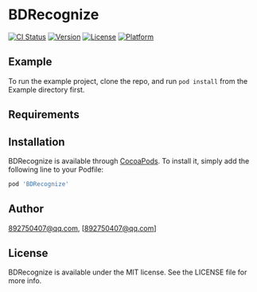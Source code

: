 # BDRecognize

[![CI Status](https://img.shields.io/travis/892750407@qq.com/BDRecognize.svg?style=flat)](https://travis-ci.org/892750407@qq.com/BDRecognize)
[![Version](https://img.shields.io/cocoapods/v/BDRecognize.svg?style=flat)](https://cocoapods.org/pods/BDRecognize)
[![License](https://img.shields.io/cocoapods/l/BDRecognize.svg?style=flat)](https://cocoapods.org/pods/BDRecognize)
[![Platform](https://img.shields.io/cocoapods/p/BDRecognize.svg?style=flat)](https://cocoapods.org/pods/BDRecognize)

## Example

To run the example project, clone the repo, and run `pod install` from the Example directory first.

## Requirements

## Installation

BDRecognize is available through [CocoaPods](https://cocoapods.org). To install
it, simply add the following line to your Podfile:

```ruby
pod 'BDRecognize'
```

## Author

892750407@qq.com, [892750407@qq.com]

## License

BDRecognize is available under the MIT license. See the LICENSE file for more info.
